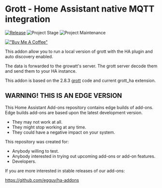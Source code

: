 # Grott - Home Assistant native MQTT integration

[![Release][release-shield]][release]  ![Project Stage][project-stage-shield] ![Project Maintenance][maintenance-shield]

[!["Buy Me A Coffee"](https://www.buymeacoffee.com/assets/img/custom_images/orange_img.png)](https://www.buymeacoffee.com/egguy)

This addon allow you to run a local version of grott with the HA plugin
and auto discovery enabled.

The data is forwarded to the growatt's server.
The grott server decode them and send them to your HA instance.

This addon is based on the 2.8.3 [grott](https://github.com/johanmeijer/grott) code and current grott_ha extension.


## WARNING! THIS IS AN EDGE VERSION

This Home Assistant Add-ons repository contains edge builds of add-ons.
Edge builds add-ons are based upon the latest development version.

- They may not work at all.
- They might stop working at any time.
- They could have a negative impact on your system.

This repository was created for:

- Anybody willing to test.
- Anybody interested in trying out upcoming add-ons or add-on features.
- Developers.

If you are more interested in stable releases of our add-ons:

<https://github.com/egguy/ha-addons>


[maintenance-shield]: https://img.shields.io/maintenance/yes/2023.svg
[project-stage-shield]: https://img.shields.io/badge/project%20stage-production%20ready-brightgreen.svg
[release-shield]: https://img.shields.io/badge/version-a692c92-blue.svg
[release]: https://github.com/egguy/addon-grott/tree/a692c92
[docs]: https://github.com/egguy/addon-grott/blob/main/grott/DOCS.md